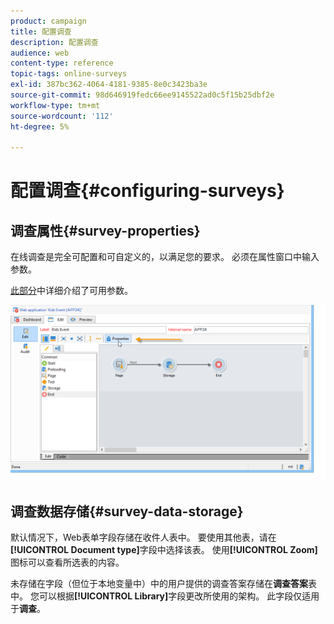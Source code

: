 ```yaml
---
product: campaign
title: 配置调查
description: 配置调查
audience: web
content-type: reference
topic-tags: online-surveys
exl-id: 387bc362-4064-4181-9385-8e0c3423ba3e
source-git-commit: 98d646919fedc66ee9145522ad0c5f15b25dbf2e
workflow-type: tm+mt
source-wordcount: '112'
ht-degree: 5%

---
```


# 配置调查{#configuring-surveys}

## 调查属性{#survey-properties}

在线调查是完全可配置和可自定义的，以满足您的要求。 必须在属性窗口中输入参数。

[此部分](../../web/using/defining-web-forms-properties.md)中详细介绍了可用参数。

![](assets/s_ncs_admin_survey_properties_general.png)

## 调查数据存储{#survey-data-storage}

默认情况下，Web表单字段存储在收件人表中。 要使用其他表，请在&#x200B;**[!UICONTROL Document type]**&#x200B;字段中选择该表。 使用&#x200B;**[!UICONTROL Zoom]**&#x200B;图标可以查看所选表的内容。

未存储在字段（但位于本地变量中）中的用户提供的调查答案存储在&#x200B;**调查答案**&#x200B;表中。 您可以根据&#x200B;**[!UICONTROL Library]**&#x200B;字段更改所使用的架构。 此字段仅适用于&#x200B;**调查**。
